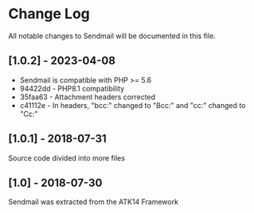 # Change Log

All notable changes to Sendmail will be documented in this file.

## [1.0.2] - 2023-04-08

* Sendmail is compatible with PHP >= 5.6
* 94422dd - PHP8.1 compatibility
* 35faa63 - Attachment headers corrected
* c41112e - In headers, "bcc:" changed to "Bcc:" and "cc:" changed to "Cc:"

## [1.0.1] - 2018-07-31

Source code divided into more files

## [1.0] - 2018-07-30

Sendmail was extracted from the ATK14 Framework
